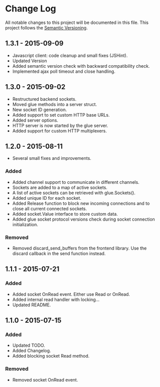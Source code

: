 Change Log
==========

All notable changes to this project will be documented in this file.
This project follows the [Semantic Versioning](http://semver.org/).

1.3.1 - 2015-09-09
------------------

-   Javascript client: code cleanup and small fixes (JSHint).
-   Updated Version
-   Added semantic version check with backward compatibility check.
-   Implemented ajax poll timeout and close handling.

1.3.0 - 2015-09-02
------------------

-	Restructured backend sockets.
-	Moved glue methods into a server struct.
-	New socket ID generation.
-	Added support to set custom HTTP base URLs.
-	Added server options.
-	HTTP server is now started by the glue server.
-	Added support for custom HTTP multiplexers.

1.2.0 - 2015-08-11
------------------

-	Several small fixes and improvements.

### Added

-	Added channel support to communicate in different channels.
-	Sockets are added to a map of active sockets.
-	A list of active sockets can be retrieved with glue.Sockets().
-	Added unique ID for each socket.
-	Added Release function to block new incoming connections and to close all current connected sockets.
-	Added socket.Value interface to store custom data.
-	Added glue socket protocol versions check during socket connection initialization.

### Removed

-	Removed discard_send_buffers from the frontend library. Use the discard callback in the send function instead.

1.1.1 - 2015-07-21
------------------

### Added

-	Added socket OnRead event. Either use Read or OnRead.
-	Added internal read handler with locking...
-	Updated README.

1.1.0 - 2015-07-15
------------------

### Added

-	Updated TODO.
-	Added Changelog.
-	Added blocking socket Read method.

### Removed

-	Removed socket OnRead event.
